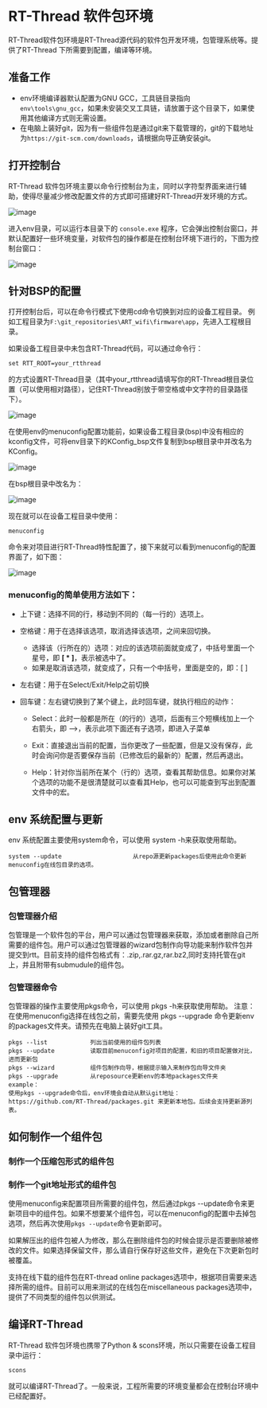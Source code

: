 ﻿# RT-Thread 软件包环境

RT-Thread软件包环境是RT-Thread源代码的软件包开发环境，包管理系统等。提供了RT-Thread
下所需要到配置，编译等环境。

## 准备工作

* env环境编译器默认配置为GNU GCC，工具链目录指向 `env\tools\gnu_gcc`，如果未安装交叉工具链，请放置于这个目录下，如果使用其他编译方式则无需设置。
* 在电脑上装好git，因为有一些组件包是通过git来下载管理的，git的下载地址为`https://git-scm.com/downloads`，请根据向导正确安装git。

## 打开控制台

RT-Thread 软件包环境主要以命令行控制台为主，同时以字符型界面来进行辅助，使得尽量减少修改配置文件的方式即可搭建好RT-Thread开发环境的方式。

![image](./figures/console.png)

进入env目录，可以运行本目录下的 `console.exe` 程序，它会弹出控制台窗口，并默认配置好一些环境变量，对软件包的操作都是在控制台环境下进行的，下图为控制台窗口：

![image](./figures/console_window.png)

## 针对BSP的配置

打开控制台后，可以在命令行模式下使用cd命令切换到对应的设备工程目录。
例如工程目录为`F:\git_repositories\ART_wifi\firmware\app`，先进入工程根目录。

如果设备工程目录中未包含RT-Thread代码，可以通过命令行：

    set RTT_ROOT=your_rtthread

的方式设置RT-Thread目录（其中your_rtthread请填写你的RT-Thread根目录位置（可以使用相对路径），记住RT-Thread别放于带空格或中文字符的目录路径下）。

![image](./figures/set_rtt_root.png)

在使用env的menuconfig配置功能前，如果设备工程目录(bsp)中没有相应的kconfig文件，可将env目录下的KConfig_bsp文件复制到bsp根目录中并改名为KConfig。

![image](./figures/copy2bsp.png)

在bsp根目录中改名为：

![image](./figures/renamekconfig.png)

现在就可以在设备工程目录中使用：

    menuconfig

命令来对项目进行RT-Thread特性配置了，接下来就可以看到menuconfig的配置界面了，如下图：

![image](./figures/menuconfig_window.png)

### menuconfig的简单使用方法如下：

- 上下键：选择不同的行，移动到不同的（每一行的）选项上。

- 空格键：用于在选择该选项，取消选择该选项，之间来回切换。

  - 选择该（行所在的）选项：对应的该选项前面就变成了，中括号里面一个星号，即 **[ \* ]**，表示被选中了。
  - 如果是取消该选项，就变成了，只有一个中括号，里面是空的，即：[   ]

- 左右键：用于在Select/Exit/Help之前切换

- 回车键：左右键切换到了某个键上，此时回车键，就执行相应的动作：

  - Select：此时一般都是所在（的行的）选项，后面有三个短横线加上一个右箭头，即 —>，表示此项下面还有子选项，即进入子菜单

  - Exit：直接退出当前的配置，当你更改了一些配置，但是又没有保存，此时会询问你是否要保存当前（已修改后的最新的）配置，然后再退出。

  - Help：针对你当前所在某个（行的）选项，查看其帮助信息。如果你对某个选项的功能不是很清楚就可以查看其Help，也可以可能查到写出到配置文件中的宏。


## env 系统配置与更新

env 系统配置主要使用system命令，可以使用 system -h来获取使用帮助。

    system --update                    从repo源更新packages后使用此命令更新menuconfig在线包目录的选项。

## 包管理器

### 包管理器介绍

包管理是一个软件包的平台，用户可以通过包管理器来获取，添加或者删除自己所需要的组件包。用户可以通过包管理器的wizard包制作向导功能来制作软件包并提交到rtt。目前支持的组件包格式有：.zip,.rar.gz,rar.bz2,同时支持托管在git上，并且附带有submudule的组件包。

### 包管理器命令

包管理器的操作主要使用pkgs命令，可以使用 pkgs -h来获取使用帮助。 注意：在使用menuconfig选择在线包之前，需要先使用 pkgs --upgrade 命令更新env的packages文件夹。请预先在电脑上装好git工具。

    pkgs --list            列出当前使用的组件包列表
    pkgs --update          读取目前menuconfig对项目的配置，和旧的项目配置做对比，进而更新包
    pkgs --wizard          组件包制作向导，根据提示输入来制作包向导文件夹
    pkgs --upgrade         从reposource更新env的本地packages文件夹
    example：
    使用pkgs --upgrade命令后，env环境会自动从默认git地址： https://github.com/RT-Thread/packages.git 来更新本地包。后续会支持更新源列表。

## 如何制作一个组件包

### 制作一个压缩包形式的组件包

### 制作一个git地址形式的组件包

使用menuconfig来配置项目所需要的组件包，然后通过pkgs --update命令来更新项目中的组件包。如果不想要某个组件包，可以在menuconfig的配置中去掉包选项，然后再次使用`pkgs --update`命令更新即可。

如果解压出的组件包被人为修改，那么在删除组件包的时候会提示是否要删除被修改的文件。如果选择保留文件，那么请自行保存好这些文件，避免在下次更新包时被覆盖。

支持在线下载的组件包在RT-thread online packages选项中，根据项目需要来选择所需的组件。目前可以用来测试的在线包在miscellaneous packages选项中，提供了不同类型的组件包以供测试。

## 编译RT-Thread

RT-Thread 软件包环境也携带了Python & scons环境，所以只需要在设备工程目录中运行：

    scons

就可以编译RT-Thread了。一般来说，工程所需要的环境变量都会在控制台环境中已经配置好。
